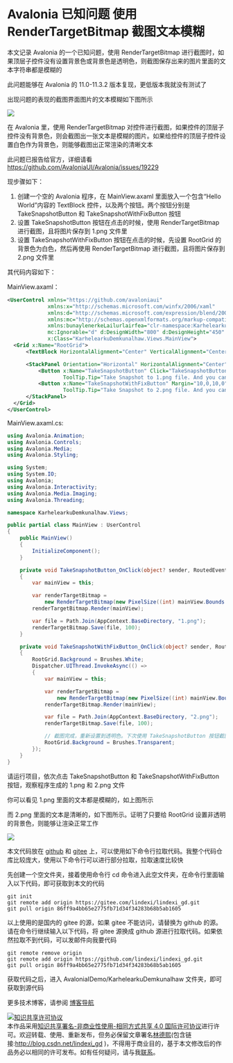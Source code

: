 
# Avalonia 已知问题 使用 RenderTargetBitmap 截图文本模糊

本文记录 Avalonia 的一个已知问题，使用 RenderTargetBitmap 进行截图时，如果顶层子控件没有设置背景色或背景色是透明色，则截图保存出来的图片里面的文本字符串都是模糊的

<!--more-->


<!-- 发布 -->
<!-- 博客 -->

此问题能够在 Avalonia 的 11.0-11.3.2 版本复现，更低版本我就没有测试了

出现问题的表现的截图界面图片的文本模糊如下图所示

<!-- ![](image/Avalonia 已知问题 使用 RenderTargetBitmap 截图文本模糊/Avalonia 已知问题 使用 RenderTargetBitmap 截图文本模糊0.png) -->
![](http://cdn.lindexi.site/lindexi-20257101442354396.jpg)

在 Avalonia 里，使用 RenderTargetBitmap 对控件进行截图，如果控件的顶层子控件没有背景色，则会截图出一张文本是模糊的图片。如果给控件的顶层子控件设置白色作为背景色，则能够截图出正常渲染的清晰文本

此问题已报告给官方，详细请看 https://github.com/AvaloniaUI/Avalonia/issues/19229

现步骤如下：

1. 创建一个空的 Avalonia 程序，在 MainView.axaml 里面放入一个包含“Hello World”内容的 TextBlock 控件，以及两个按钮。两个按钮分别是 TakeSnapshotButton 和 TakeSnapshotWithFixButton 按钮
2. 设置 TakeSnapshotButton 按钮在点击的时候，使用 RenderTargetBitmap 进行截图，且将图片保存到 1.png 文件里
3. 设置 TakeSnapshotWithFixButton 按钮在点击的时候，先设置 RootGrid 的背景色为白色，然后再使用 RenderTargetBitmap 进行截图，且将图片保存到 2.png 文件里

其代码内容如下：

MainView.axaml：

```xml
<UserControl xmlns="https://github.com/avaloniaui"
             xmlns:x="http://schemas.microsoft.com/winfx/2006/xaml"
             xmlns:d="http://schemas.microsoft.com/expression/blend/2008"
             xmlns:mc="http://schemas.openxmlformats.org/markup-compatibility/2006"
             xmlns:bunaylenerkeLailurlairfea="clr-namespace:KarhelearkuDemkunalhaw"
             mc:Ignorable="d" d:DesignWidth="800" d:DesignHeight="450"
             x:Class="KarhelearkuDemkunalhaw.Views.MainView">
  <Grid x:Name="RootGrid">
      <TextBlock HorizontalAlignment="Center" VerticalAlignment="Center" Text="Hello World"></TextBlock>

      <StackPanel Orientation="Horizontal" HorizontalAlignment="Center" VerticalAlignment="Center" Margin="10,300,10,10">
          <Button x:Name="TakeSnapshotButton" Click="TakeSnapshotButton_OnClick"
                  ToolTip.Tip="Take Snapshot to 1.png file. And you can find the blur text.">Take Snapshot</Button>
          <Button x:Name="TakeSnapshotWithFixButton" Margin="10,0,10,0" Click="TakeSnapshotWithFixButton_OnClick"
                  ToolTip.Tip="Take Snapshot to 2.png file. And you can find the clear text.">Take Snapshot with fix</Button>
      </StackPanel>
  </Grid>
</UserControl>
```

MainView.axaml.cs:

```csharp
using Avalonia.Animation;
using Avalonia.Controls;
using Avalonia.Media;
using Avalonia.Styling;

using System;
using System.IO;
using Avalonia;
using Avalonia.Interactivity;
using Avalonia.Media.Imaging;
using Avalonia.Threading;

namespace KarhelearkuDemkunalhaw.Views;

public partial class MainView : UserControl
{
    public MainView()
    {
        InitializeComponent();
    }

    private void TakeSnapshotButton_OnClick(object? sender, RoutedEventArgs e)
    {
        var mainView = this;

        var renderTargetBitmap =
            new RenderTargetBitmap(new PixelSize((int) mainView.Bounds.Width, (int) mainView.Bounds.Height), new Vector(96, 96));
        renderTargetBitmap.Render(mainView);

        var file = Path.Join(AppContext.BaseDirectory, "1.png");
        renderTargetBitmap.Save(file, 100);
    }

    private void TakeSnapshotWithFixButton_OnClick(object? sender, RoutedEventArgs e)
    {
        RootGrid.Background = Brushes.White;
        Dispatcher.UIThread.InvokeAsync(() =>
        {
            var mainView = this;

            var renderTargetBitmap =
                new RenderTargetBitmap(new PixelSize((int) mainView.Bounds.Width, (int) mainView.Bounds.Height), new Vector(96, 96));
            renderTargetBitmap.Render(mainView);

            var file = Path.Join(AppContext.BaseDirectory, "2.png");
            renderTargetBitmap.Save(file, 100);

            // 截图完成，重新设置到透明色。下次使用 TakeSnapshotButton 按钮截图时，依然文本模糊
            RootGrid.Background = Brushes.Transparent;
        });
    }
}
```

请运行项目，依次点击 TakeSnapshotButton 和 TakeSnapshotWithFixButton 按钮，观察程序生成的 1.png 和 2.png 文件

你可以看见 1.png 里面的文本都是模糊的，如上图所示

而 2.png 里面的文本是清晰的，如下图所示。证明了只要给 RootGrid 设置非透明的背景色，则能够让渲染正常工作

<!-- ![](image/Avalonia 已知问题 使用 RenderTargetBitmap 截图文本模糊/Avalonia 已知问题 使用 RenderTargetBitmap 截图文本模糊1.png) -->
![](http://cdn.lindexi.site/lindexi-20257101444123040.jpg)

本文代码放在 [github](https://github.com/lindexi/lindexi_gd/tree/86ff9a4bb65e2775fb71d34f34283b68b5ab1605/AvaloniaIDemo/KarhelearkuDemkunalhaw) 和 [gitee](https://gitee.com/lindexi/lindexi_gd/blob/86ff9a4bb65e2775fb71d34f34283b68b5ab1605/AvaloniaIDemo/KarhelearkuDemkunalhaw) 上，可以使用如下命令行拉取代码。我整个代码仓库比较庞大，使用以下命令行可以进行部分拉取，拉取速度比较快

先创建一个空文件夹，接着使用命令行 cd 命令进入此空文件夹，在命令行里面输入以下代码，即可获取到本文的代码

```
git init
git remote add origin https://gitee.com/lindexi/lindexi_gd.git
git pull origin 86ff9a4bb65e2775fb71d34f34283b68b5ab1605
```

以上使用的是国内的 gitee 的源，如果 gitee 不能访问，请替换为 github 的源。请在命令行继续输入以下代码，将 gitee 源换成 github 源进行拉取代码。如果依然拉取不到代码，可以发邮件向我要代码

```
git remote remove origin
git remote add origin https://github.com/lindexi/lindexi_gd.git
git pull origin 86ff9a4bb65e2775fb71d34f34283b68b5ab1605
```

获取代码之后，进入 AvaloniaIDemo/KarhelearkuDemkunalhaw 文件夹，即可获取到源代码

更多技术博客，请参阅 [博客导航](https://blog.lindexi.com/post/%E5%8D%9A%E5%AE%A2%E5%AF%BC%E8%88%AA.html )




<a rel="license" href="http://creativecommons.org/licenses/by-nc-sa/4.0/"><img alt="知识共享许可协议" style="border-width:0" src="https://licensebuttons.net/l/by-nc-sa/4.0/88x31.png" /></a><br />本作品采用<a rel="license" href="http://creativecommons.org/licenses/by-nc-sa/4.0/">知识共享署名-非商业性使用-相同方式共享 4.0 国际许可协议</a>进行许可。欢迎转载、使用、重新发布，但务必保留文章署名[林德熙](http://blog.csdn.net/lindexi_gd)(包含链接:http://blog.csdn.net/lindexi_gd )，不得用于商业目的，基于本文修改后的作品务必以相同的许可发布。如有任何疑问，请与我[联系](mailto:lindexi_gd@163.com)。